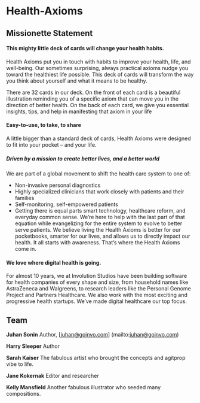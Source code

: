 Health-Axioms
=============

## Missionette Statement

#### This mighty little deck of cards will change your health habits.

Health Axioms put you in touch with habits to improve your health, life, and well-being. Our sometimes surprising, always practical axioms nudge you toward the healthiest life possible. This deck of cards will transform the way you think about yourself and what it means to be healthy.

There are 32 cards in our deck. On the front of each card is a beautiful illustration reminding you of a specific axiom that can move you in the direction of better health. On the back of each card, we give you essential insights, tips, and help in manifesting that axiom in your life

#### Easy-to-use, to take, to share

A little bigger than a standard deck of cards, Health Axioms were designed to fit into your pocket – and your life.

##### Driven by a mission to create better lives, and a better world

We are part of a global movement to shift the health care system to one of:

* Non-invasive personal diagnostics
* Highly specialized clinicians that work closely with patients and their families
* Self-monitoring, self-empowered patients
* Getting there is equal parts smart technology, healthcare reform, and everyday common sense. We’re here to help with the last part of that equation while evangelizing for the entire system to evolve to better serve patients. We believe living the Health Axioms is better for our pocketbooks, smarter for our lives, and allows us to directly impact our health. It all starts with awareness. That’s where the Health Axioms come in.

#### We love where digital health is going.

For almost 10 years, we at Involution Studios have been building software for health companies of every shape and size, from household names like AstraZeneca and Walgreens, to research leaders like the Personal Genome Project and Partners Healthcare. We also work with the most exciting and progressive health startups. We’ve made digital healthcare our top focus.



## Team

**Juhan Sonin**
Author, [juhan@goinvo.com] (mailto:juhan@goinvo.com)

**Harry Sleeper**
Author

**Sarah Kaiser**
The fabulous artist who brought the concepts and agitprop vibe to life.

**Jane Kokernak**
Editor and researcher

**Kelly Mansfield**
Another fabulous illustrator who seeded many compositions.
